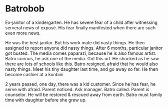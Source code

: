 # Batrobob

Ex-janitor of a kindergarten. He has severe fear of a child after witnessing serveral news of exposé. His fear finally manifested when there are such even more news.

He was the best janitor. But his work mate did nasty things. He then assigned to report anyone did nasty things. After 6 months, particular janitor got busted. The media comes paparazi, because he is also famous artist. Batro curious, he ask one of the media. Got this url. He shocked as he saw there are lots of schools like this. Batro resigned, afraid that he would also nasty things. Meet his tiny daughter last time, and go away so far. He then become cashier at a konbini

2 years passed, one day, there was a kid customer. Since he has fear, he serve with afraid. Parent noticed. Ask manager. Batro called. Parent is counselor. He will be restored & rescued away from earth. Batro must family time with daughter before she grew up.